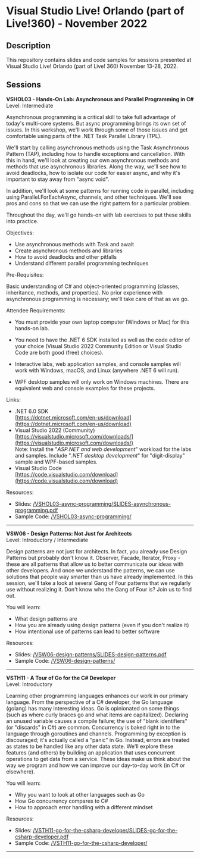 # Visual Studio Live! Orlando (part of Live!360) - November 2022  

## Description  
This repository contains slides and code samples for sessions presented at Visual Studio Live! Orlando (part of Live! 360) November 13-28, 2022.  

## Sessions  

**VSHOL03 - Hands-On Lab: Asynchronous and Parallel Programming in C#**  
Level: Intermediate  

Asynchronous programming is a critical skill to take full advantage of today's multi-core systems. But async programming brings its own set of issues. In this workshop, we'll work through some of those issues and get comfortable using parts of the .NET Task Parallel Library (TPL).  

We'll start by calling asynchronous methods using the Task Asynchronous Pattern (TAP), including how to handle exceptions and cancellation. With this in hand, we'll look at creating our own asynchronous methods and methods that use asynchronous libraries. Along the way, we'll see how to avoid deadlocks, how to isolate our code for easier async, and why it's important to stay away from "async void".  

In addition, we'll look at some patterns for running code in parallel, including using Parallel.ForEachAsync, channels, and other techniques. We'll see pros and cons so that we can use the right pattern for a particular problem.  

Throughout the day, we'll go hands-on with lab exercises to put these skills into practice.  

Objectives:  

* Use asynchronous methods with Task and await  
* Create asynchronous methods and libraries  
* How to avoid deadlocks and other pitfalls  
* Understand different parallel programming techniques  

Pre-Requisites:  

Basic understanding of C# and object-oriented programming (classes, inheritance, methods, and properties). No prior experience with asynchronous programming is necessary; we'll take care of that as we go.  

Attendee Requirements:  

* You must provide your own laptop computer (Windows or Mac) for this hands-on lab.  

* You need to have the .NET 6 SDK installed as well as the code editor of your choice (Visual Studio 2022 Community Edition or Visual Studio Code are both good (free) choices).  

* Interactive labs, web application samples, and console samples will work with Windows, macOS, and Linux (anywhere .NET 6 will run).  

* WPF desktop samples will only work on Windows machines. There are equivalent web and console examples for these projects.

Links:

* .NET 6.0 SDK  
[https://dotnet.microsoft.com/en-us/download](https://dotnet.microsoft.com/en-us/download)  
* Visual Studio 2022 (Community)  
[https://visualstudio.microsoft.com/downloads/](https://visualstudio.microsoft.com/downloads/)  
Note: Install the "*ASP.NET and web development*" workload for the labs and samples. Include "*.NET desktop development*" for "digit-display" sample and WPF-based samples.  
* Visual Studio Code  
[https://code.visualstudio.com/download](https://code.visualstudio.com/download)    

Resources:  
* Slides: [/VSHOL03-async-programming/SLIDES-asynchronous-programming.pdf](./VSHOL03-async-programming/SLIDES-asynchronous-programming.pdf)
* Sample Code: [/VSHOL03-async-programming/](./VSHOL03-async-programming/)

---  

**VSW06 - Design Patterns: Not Just for Architects**  
Level: Introductory / Intermediate  

Design patterns are not just for architects. In fact, you already use Design Patterns but probably don't know it. Observer, Facade, Iterator, Proxy - these are all patterns that allow us to better communicate our ideas with other developers. And once we understand the patterns, we can use solutions that people way smarter than us have already implemented. In this session, we'll take a look at several Gang of Four patterns that we regularly use without realizing it. Don't know who the Gang of Four is? Join us to find out.  

You will learn:

* What design patterns are  
* How you are already using design patterns (even if you don't realize it)  
* How intentional use of patterns can lead to better software  

Resources:  
* Slides: [/VSW06-design-patterns/SLIDES-design-patterns.pdf](./VSW06-design-patterns/SLIDES-design-patterns.pdf)
* Sample Code: [/VSW06-design-patterns/](./VSW06-design-patterns/)

---

**VSTH11 - A Tour of Go for the C# Developer**  
Level: Introductory

Learning other programming languages enhances our work in our primary language. From the perspective of a C# developer, the Go language (golang) has many interesting ideas. Go is opinionated on some things (such as where curly braces go and what items are capitalized). Declaring an unused variable causes a compile failure; the use of "blank identifiers" (or "discards" in C#) are common. Concurrency is baked right in to the language through goroutines and channels. Programming by exception is discouraged; it's actually called a "panic" in Go. Instead, errors are treated as states to be handled like any other data state. We'll explore these features (and others) by building an application that uses concurrent operations to get data from a service. These ideas make us think about the way we program and how we can improve our day-to-day work (in C# or elsewhere).

You will learn:

* Why you want to look at other languages such as Go  
* How Go concurrency compares to C#  
* How to approach error handling with a different mindset  

Resources:  
* Slides: [/VSTH11-go-for-the-csharp-developer/SLIDES-go-for-the-csharp-developer.pdf](./VSTH11-go-for-the-csharp-developer/SLIDES-go-for-the-csharp-developer.pdf)
* Sample Code: [/VSTH11-go-for-the-csharp-developer/](./VSTH11-go-for-the-csharp-developer/)

---